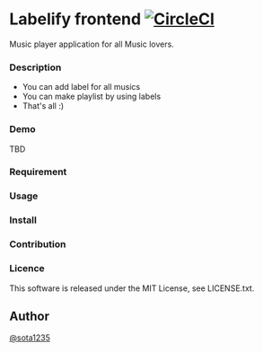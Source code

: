 Labelify frontend [![CircleCI](https://circleci.com/gh/sota1235/Labelify.svg?style=svg&circle-token=bd63c318c1e34b5e228a594d76d0215b872863c0)](https://circleci.com/gh/sota1235/Labelify)
====

Music player application for all Music lovers.

### Description

- You can add label for all musics
- You can make playlist by using labels
- That's all :)

### Demo

TBD

### Requirement

### Usage

### Install

### Contribution

### Licence

This software is released under the MIT License, see LICENSE.txt.

## Author

[@sota1235](https://github.com/sota1235)
